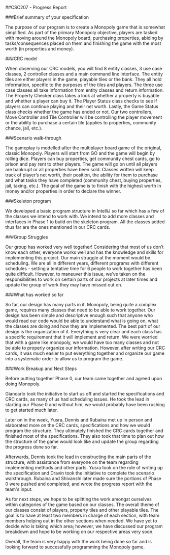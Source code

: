 ##CSC207 - Progress Report

###Brief summary of your specification

The purpose of our program is to create a Monopoly game that is somewhat simplified. As part of the primary Monopoly objective, players are tasked with moving around the Monopoly board, purchasing properties, abiding by tasks/consequences placed on them and finishing the game with the most worth (in properties and money).

###CRC model

When observing our CRC models, you will find 8 entity classes, 3 use case classes, 2 controller classes and a main command line interface. The entity tiles are either players in the game, playable tiles or the bank. They all hold information, specific to the purposes of the tiles and players. The three use case classes all take information from entity classes and return information. The Property Checker class takes a look at whether a property is buyable and whether a player can buy it. The Player Status class checks to see if players can continue playing and their net worth. Lastly, the Game Status class checks whether the game has ended or not. Our two controllers, Move Controller and Tile Controller will be controlling the player movement or the ability to purchase a certain tile (applies to properties, community chance, jail, etc.).

###Scenario walk-through

The gameplay is modelled after the multiplayer board game of the original, classic Monopoly. Players will start from GO and the game will begin by rolling dice. Players can buy properties, get community chest cards, go to prison and pay rent to other players. The game will go on until all players are bankrupt or all properties have been sold. Classes written will keep track of player’s net worth, their position, the ability for them to purchase and what tasks they have completed (community chest, buying properties, jail, taxing, etc.). The goal of the game is to finish with the highest worth in money and/or properties in order to declare the winner.

###Skeleton program

We developed a basic program structure in IntelliJ so far which has a few of the classes we intend to work with. We intend to add more classes and interfaces in Phase 1 to build on the skeleton program. All the classes added thus far are the ones mentioned in our CRC cards.

###Group Struggles

Our group has worked very well together! Considering that most of us don’t know each other, everyone works well and has the knowledge and skills for implementing this project. Our main struggle at the moment would be scheduling. We are all in different years, different programs with different schedules - setting a tentative time for 6 people to work together has been quite difficult. However, to maneuver this issue, we’ve taken on the responsibilities to work on certain parts of our projects at later times and update the group of work they may have missed out on.


###What has worked so far

So far, our design has many parts in it. Monopoly, being quite a complex game, requires many classes that need to be able to work together. Our design has been simple and descriptive enough such that anyone who would read our code would be able to understand what is going on, what the classes are doing and how they are implemented. The best part of our design is the organization of it. Everything is very clear and each class has a specific requirement that it will implement and return. We were worried that with a game like monopoly, we would have too many classes and not be able to properly organize our information. However, after writing our CRC cards, it was much easier to put everything together and organize our game into a systematic order to allow us to program the game.

###Work Breakup and Next Steps

Before putting together Phase 0, our team came together and agreed upon doing Monopoly.

Giancarlo took the initiative to start us off and started the specifications and CRC cards, as many of us had scheduling issues. He took the lead in starting our Phase 0 and without him, we would probably have been rushing to get started much later.

Later on in the week, Yusra, Dennis and Rubaina met up in person and elaborated more on the CRC cards, specifications and how we would program the structure. They ultimately finished the CRC cards together and finished most of the specifications. They also took that time to plan out how the structure of the game would look like and update the group regarding the progress done so far.

Afterwards, Dennis took the lead in constructing the main parts of the structure, with assistance from everyone on the team regarding implementing methods and other parts. Yusra took on the role of writing up the specification and Dravin took the initiative to complete the scenario walkthrough. Rubaina and Shivanshi later made sure the portions of Phase 0 were pushed and completed, and wrote the progress report with the team's input.

As for next steps, we hope to be splitting the work amongst ourselves within categories of the game based on our classes. The overall theme of our classes consist of players, property tiles and other playable tiles. The goal is to have at least two members in charge of each section, with team members helping out in the other sections when needed. We have yet to decide who is taking which area; however, we have discussed our program breakdown and hope to be working on our respective areas very soon.

Overall, the team is very happy with the work being done so far and is looking forward to successfully programming the Monopoly game. 
